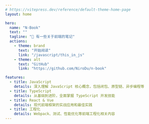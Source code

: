 ```yaml
---
# https://vitepress.dev/reference/default-theme-home-page
layout: home

hero:
  name: "N-Book"
  text: ""
  tagline: "📖 有一些关于前端的笔记"
  actions:
    - theme: brand
      text: "开始阅读"
      link: "/javascript/this_in_js"
    - theme: alt
      text: "GitHub"
      link: "https://github.com/NiroDu/n-book"

features:
  - title: JavaScript
    details: 深入理解 JavaScript 核心概念，包括闭包、原型链、异步编程等
  - title: TypeScript
    details: 从基础到进阶，全面掌握 TypeScript 开发技能
  - title: React & Vue
    details: 现代前端框架的实战应用和最佳实践
  - title: 工程化
    details: Webpack、测试、性能优化等前端工程化相关内容
---
```


